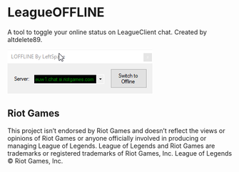 # LeagueOFFLINE
 A tool to toggle your online status on LeagueClient chat. Created by altdelete89.

![Screenshot](image.png)

## Riot Games

This project isn’t endorsed by Riot Games and doesn’t reflect the views or opinions of Riot Games
or anyone officially involved in producing or managing League of Legends. League of Legends and Riot Games are
trademarks or registered trademarks of Riot Games, Inc. League of Legends © Riot Games, Inc.
